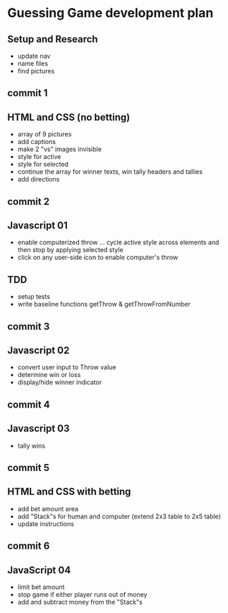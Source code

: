 # Guessing Game development plan

## Setup and Research

- update nav
- name files
- find pictures

## commit 1

## HTML and CSS (no betting)

- array of 9 pictures
- add captions
- make 2 "vs" images invisible
- style for active
- style for selected
- continue the array for winner texts, win tally headers and tallies
- add directions

## commit 2

## Javascript 01

- enable computerized throw ... cycle active style across elements and then stop by applying selected style
- click on any user-side icon to enable computer's throw

## TDD

- setup tests
- write baseline functions getThrow & getThrowFromNumber

## commit 3

## Javascript 02

- convert user input to Throw value
- determine win or loss
- display/hide winner indicator

## commit 4

## Javascript 03

- tally wins

## commit 5

## HTML and CSS with betting

- add bet amount area
- add "Stack"s for human and computer (extend 2x3 table to 2x5 table)
- update instructions

## commit 6

## JavaScript 04

- limit bet amount
- stop game if either player runs out of money
- add and subtract money from the "Stack"s
